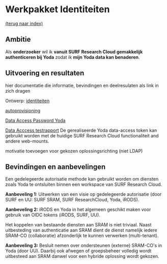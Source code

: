 # Werkpakket Identiteiten
[(terug naar index)](index.md)

## Ambitie
Als **onderzoeker** 
wil ik **vanuit SURF Research Cloud gemakkelijk authenticeren bij Yoda**
zodat ik **mijn Yoda data kan benaderen**.

## Uitvoering en resultaten

hier documentatie die informatie, bevindingen en deelresulaten als
link in zich dragen

Ontwerp: [identiteiten](w2/w2-Integreren_Yoda_en_SURF_Research_Cloud_identiteiten.pdf)

[autoprovisioning](w2/w2-Autoprovisioning_Yoda_SRAM.pdf)

[Data Access Password Yoda](https://utrechtuniversity.github.io/yoda/design/overview/authentication.html)

[Data Acccess testrapport](w3/w3-test-mounted-disk-public.pdf)
De gerealiseerde Yoda data-access token kan gebruikt worden met de huidige SURF
Research Cloud functionaliteit and andere web-mounts.

motivatie toevoegen voor gekozen oplossingsrichting (niet LDAP)

## Bevindingen en aanbevelingen

Een gedelegeerde autorisatie methode 
kan gebruikt worden om diensten zoals Yoda te ontsluiten binnen een workspace
van SURF Research Cloud. 

**Aanbeveling 1:** Uitwerken van een visie op gedelegeerde autorisatie 
(door SURF en UU: SURF SRAM, SURF ResearchCloud, Yoda, iRODS).

**Aanbeveling 2:** iRODS en Yoda in het algemeen geschikt maken voor gebruik 
van OIDC tokens (iRODS, SURF, UU). 

Het koppelen van bestaande diensten aan SRAM is niet triviaal.
Naast uitbesteding van authenticatie aan SRAM dient de dienst namelijk
iedere SRAM-CO (collaboratie) afzonderlijk te kunnen verwerken (multi-tenant).

**Aanbeveling 3:** Besluit nemen over ondersteunen (externe) SRAM-CO's in Yoda (door UU).
Daarbij ook afwegen of groepsbeheer volledig wordt uitbesteed aan SRAM danwel 
voor een hybride oplossing wordt gekozen.

